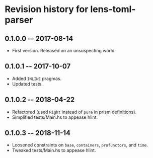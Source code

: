 # Revision history for lens-toml-parser

## 0.1.0.0  -- 2017-08-14

* First version. Released on an unsuspecting world.

## 0.1.0.1  -- 2017-10-07

* Added `INLINE` pragmas.
* Updated tests.

## 0.1.0.2  -- 2018-04-22

* Refactored (used `Right` instead of `pure` in prism definitions).
* Simplified tests/Main.hs to appease hlint.

## 0.1.0.3  -- 2018-11-14

* Loosened constraints on `base`, `containers`, `profunctors`, and `time`.
* Tweaked tests/Main.hs to appease hlint.
